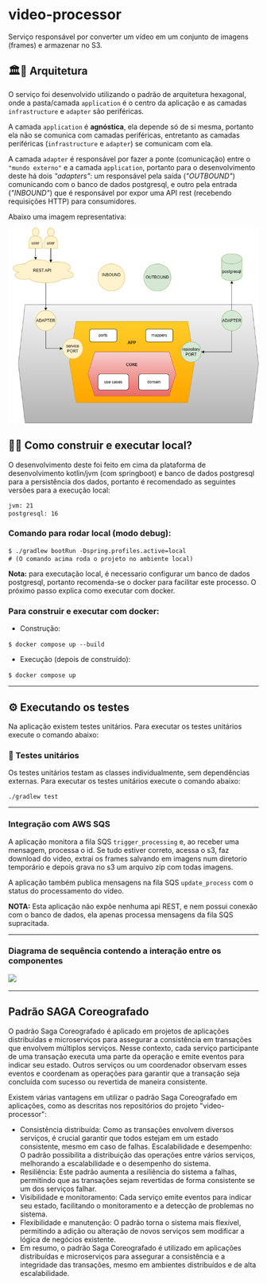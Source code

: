 # video-processor

Serviço responsável por converter um vídeo em um conjunto de imagens (frames) e armazenar no S3.

## 🏛👷 Arquitetura

O serviço foi desenvolvido utilizando o padrão de arquitetura hexagonal, onde a pasta/camada `application` é o centro da aplicação e as camadas `infrastructure` e `adapter` são periféricas.

A camada `application` é <strong>agnóstica</strong>, ela depende só de si mesma, portanto ela não se comunica com camadas periféricas, entretanto as camadas periféricas (`infrastructure` e `adapter`) se comunicam com ela.

A camada `adapter` é responsável por fazer a ponte (comunicação) entre o `"mundo externo"` e a camada `application`, portanto para o desenvolvimento deste há dois *"adapters"*: um responsável pela saída (*"OUTBOUND"*) comunicando com o banco de dados postgresql, e outro pela entrada (*"INBOUND"*) que é responsável por expor uma API rest (recebendo requisições HTTP) para consumidores.

Abaixo uma imagem representativa:

<img src="docs/Arquitetura-hexagonal.drawio.png" />


## 👷🏃 Como construir e executar local?

O desenvolvimento deste foi feito em cima da plataforma de desenvolvimento kotlin/jvm (com springboot) e banco de dados postgresql para a persistência dos dados, portanto é recomendado as seguintes versões para a execução local:
```
jvm: 21
postgresql: 16
```

### Comando para rodar local (modo debug):
```
$ ./gradlew bootRun -Dspring.profiles.active=local
# (O comando acima roda o projeto no ambiente local)
```

**Nota:** para executação local, é necessario configurar um banco de dados postgresql, portanto recomenda-se o docker para facilitar este processo. O próximo passo explica como executar com docker.


### Para construir e executar com docker:

- Construção:

```$ docker compose up --build```

- Execução (depois de construído):

```$ docker compose up```

--- 

## ⚙️ Executando os testes

Na aplicação existem testes unitários. Para executar os testes unitários execute o comando abaixo:

### 🔩 Testes unitários

Os testes unitários testam as classes individualmente, sem dependências externas. Para executar os testes unitários execute o comando abaixo:

```
./gradlew test
```
---

### Integração com AWS SQS

A aplicação monitora a fila SQS `trigger_processing` e, ao receber uma mensagem, processa o id. 
Se tudo estiver correto, acessa o s3, faz download do video, extrai os frames salvando em imagens num diretorio temporário e depois grava no s3 um arquivo zip com todas imagens.

A aplicação também publica mensagens na fila SQS `update_process` com o status do processamento do vídeo.

**NOTA:** Esta aplicação não expõe nenhuma api REST, e nem possui conexão com o banco de dados, ela apenas processa mensagens da fila SQS supracitada.

---
### Diagrama de sequência contendo a interação entre os componentes

<img src="docs/diagrama_sequencia.png" />

----
## Padrão SAGA Coreografado
O padrão Saga Coreografado é aplicado em projetos de aplicações distribuídas e microserviços para assegurar a consistência em transações que envolvem múltiplos serviços. Nesse contexto, cada serviço participante de uma transação executa uma parte da operação e emite eventos para indicar seu estado. Outros serviços ou um coordenador observam esses eventos e coordenam as operações para garantir que a transação seja concluída com sucesso ou revertida de maneira consistente.

Existem várias vantagens em utilizar o padrão Saga Coreografado em aplicações, como as descritas nos repositórios do projeto "video-processor":

- Consistência distribuída: Como as transações envolvem diversos serviços, é crucial garantir que todos estejam em um estado consistente, mesmo em caso de falhas.
  Escalabilidade e desempenho: O padrão possibilita a distribuição das operações entre vários serviços, melhorando a escalabilidade e o desempenho do sistema.
- Resiliência: Este padrão aumenta a resiliência do sistema a falhas, permitindo que as transações sejam revertidas de forma consistente se um dos serviços falhar.
- Visibilidade e monitoramento: Cada serviço emite eventos para indicar seu estado, facilitando o monitoramento e a detecção de problemas no sistema.
- Flexibilidade e manutenção: O padrão torna o sistema mais flexível, permitindo a adição ou alteração de novos serviços sem modificar a lógica de negócios existente.
- Em resumo, o padrão Saga Coreografado é utilizado em aplicações distribuídas e microserviços para assegurar a consistência e a integridade das transações, mesmo em ambientes distribuídos e de alta escalabilidade.  
